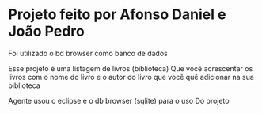 # Projeto feito por Afonso Daniel e  João Pedro

Foi utilizado o bd browser como banco de dados 

Esse projeto é uma listagem de livros (biblioteca) 
Que você acrescentar os livros com o nome do livro e o 
autor do livro que você quê adicionar na sua biblioteca

Agente usou o eclipse e o db browser (sqlite) para o uso 
Do projeto 

